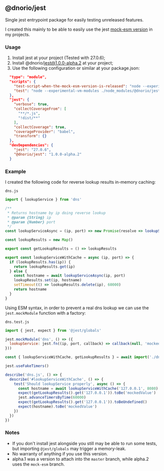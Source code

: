 ## @dnorio/jest
Single jest entrypoint package for easily testing unreleased features.

I created this mainly to be able to easily use the jest [mock-esm version](https://github.com/facebook/jest/pull/10976) in my projects.

### Usage
1. Install jest at your project (Tested with 27.0.6);
2. Install @dnorio/jest@1.0.0-alpha.2 at your project;
3. Use the following configuration or similar at your package.json:
```json
  "type": "module",
  "scripts": {
    "test-script-when-the-mock-esm-version-is-released": "node --experimental-vm-modules node_modules/.bin/jest",
    "test": "node --experimental-vm-modules ./node_modules/@dnorio/jest/index.js"
  },
  "jest": {
    "verbose": true,
    "collectCoverageFrom": [
      "**/*.js",
      "!dist/**"
    ],
    "collectCoverage": true,
    "coverageProvider": "babel",
    "transform": {}
  },
  "devDependencies": {
    "jest": "27.0.6",
    "@dnorio/jest": "1.0.0-alpha.2"
  }

```

### Example
I created the following code for reverse lookup results in-memory caching:

```dns.js```
```js
import { lookupService } from 'dns'

/**
 * Returns hostname by ip doing reverse lookup
 * @param {String} ip
 * @param {Number} port
 */
const lookupServiceAsync = (ip, port) => new Promise(resolve => lookupService(ip, port, (err, hostname) => err ? resolve(null) : resolve(hostname)))

const lookupResults = new Map()

export const getLookupResults = () => lookupResults

export const lookupServiceWithCache = async (ip, port) => {
  if (lookupResults.has(ip)) {
    return lookupResults.get(ip)
  } else {
    const hostname = await lookupServiceAsync(ip, port)
    lookupResults.set(ip, hostname)
    setTimeout(() => lookupResults.delete(ip), 60000)
    return hostname
  }
}
```

Using ESM syntax, in order to prevent a real dns lookup we can use the ```jest.mockModule``` function with a factory:

```dns.test.js```
```js
import { jest, expect } from '@jest/globals'

jest.mockModule('dns', () => ({
  lookupService: jest.fn((ip, port, callback) => callback(null, 'mockedValue'))
}))

const { lookupServiceWithCache, getLookupResults } = await import('./dns.js')

jest.useFakeTimers()

describe('dns.js', () => {
  describe('#lookupServiceWithCache', () => {
    test('Should lookupService properly', async () => {
      const hostname = await lookupServiceWithCache('127.0.0.1', 8080)
      expect(getLookupResults().get('127.0.0.1')).toBe('mockedValue')
      jest.advanceTimersByTime(60000)
      expect(getLookupResults().get('127.0.0.1')).toBeUndefined()
      expect(hostname).toBe('mockedValue')
    })
  })
})
```

### Notes
- If you don't install jest alongside you still may be able to run some tests, but importing ```@jest/globals``` may trigger a memory-leak.
- No warranty of anything if you use this version.
- alpha.1 was a version to attach into the ```master``` branch, while alpha.2 uses the ```mock-esm``` branch.